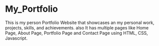 # My_Portfolio
This is my person Portfolio Website that showcases an my personal work, projects, skills, and achievements. also It has multiple pages like Home Page, About Page, Portfolio Page and Contact Page using HTML, CSS, Javascript.
